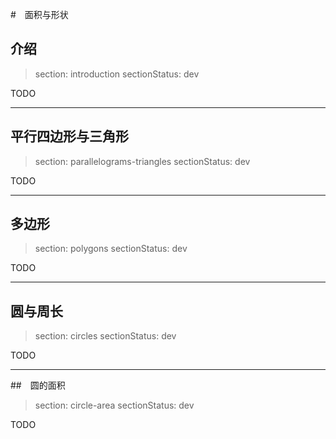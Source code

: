 #　面积与形状

## 介绍

> section: introduction
> sectionStatus: dev

TODO

---

## 平行四边形与三角形

> section: parallelograms-triangles
> sectionStatus: dev

TODO

---

## 多边形

> section: polygons
> sectionStatus: dev

TODO

---

## 圆与周长

> section: circles
> sectionStatus: dev

TODO

---

##　圆的面积

> section: circle-area
> sectionStatus: dev

TODO
